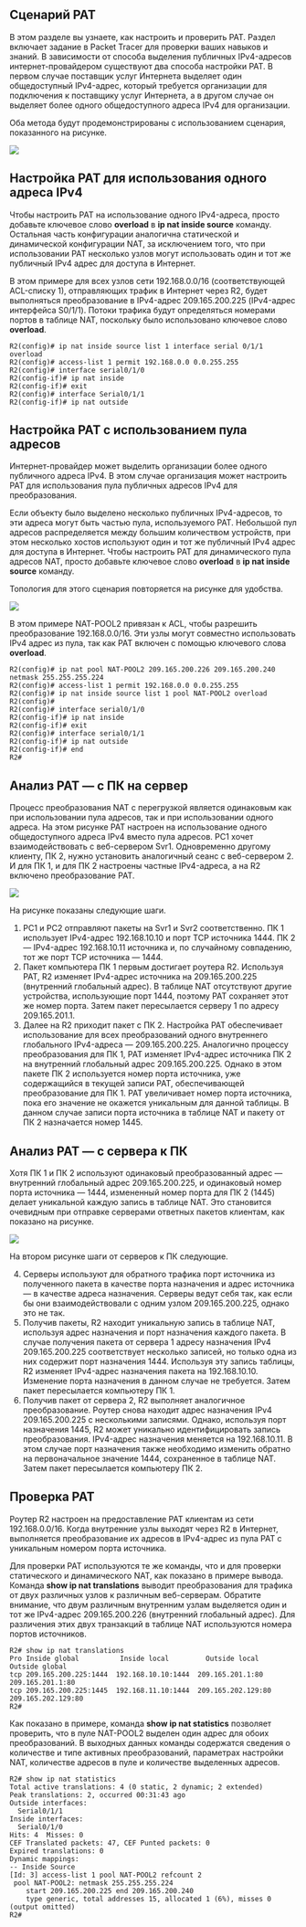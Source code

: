 <!-- 6.6.1 -->
## Сценарий  PAT

В этом разделе вы узнаете, как настроить и проверить PAT. Раздел включает задание в Packet Tracer для проверки ваших навыков и знаний. В зависимости от способа выделения публичных IPv4-адресов интернет-провайдером существуют два способа настройки PAT. В первом случае поставщик услуг Интернета выделяет один общедоступный IPv4-адрес, который требуется организации для подключения к поставщику услуг Интернета, а в другом случае он выделяет более одного общедоступного адреса IPv4 для организации.

Оба метода будут продемонстрированы с использованием сценария, показанного на рисунке.

![](./assets/6.6.1.svg)
<!-- /courses/ensa-dl/ae8e8c86-34fd-11eb-ba19-f1886492e0e4/aeb54e64-34fd-11eb-ba19-f1886492e0e4/assets/c63dd192-1c46-11ea-af56-e368b99e9723.svg -->

<!--
На рисунке изображен процесс преобразования адресов порта. Внутренняя сеть из двух ПК с PC1 по адресу 192.168.10.10 и PC2 по адресу 192.168.11.10, подключенных к R1 на последовательном подключении S0/1/0 к R2. На внешнем подключении к Интернету R2 у вас есть два сервера Svr1 по адресу 209.165.201.1 и Srvr2 по адресу 209.165.202.129. Существует таблица NAT с четырьмя столбцами: внутренний локальный адрес, внутренний глобальный адрес, вешний локальный адрес и внешний глобальный адрес. PC1 имеет внутренний локальный IP-адрес 192.168.10. 10:1444 сопоставлен с внутренним глобальным адресом 209.165.200. 225:1444. Внешний локальный IP-адрес — это адрес назначения 209.165.201. 1:80, сопоставленный с 209.165.201. 1:80. PC2 имеет внутренний локальный IP-адрес 192.168.11. 10:1444 сопоставлен с внутренним глобальным IP-адресом 209.165.200. 226:1445. Адрес назначения PC2s — внешний глобальный IP-адрес 209.165.202. 129:80 сопоставлен с внешним глобальным IP-адресом 209.165.202. 129:80
-->

<!-- 6.6.2 -->
## Настройка PAT для использования одного адреса IPv4

Чтобы настроить PAT на использование одного IPv4-адреса, просто добавьте ключевое слово **overload** в **ip nat inside source** команду. Остальная часть конфигурации аналогична статической и динамической конфигурации NAT, за исключением того, что при использовании PAT несколько узлов могут использовать один и тот же публичный IPv4 адрес для доступа в Интернет.

В этом примере для всех узлов сети 192.168.0.0/16 (соответствующей ACL-списку 1), отправляющих трафик в Интернет через R2, будет выполняться преобразование в IPv4-адрес 209.165.200.225 (IPv4-адрес интерфейса S0/1/1). Потоки трафика будут определяться номерами портов в таблице NAT, поскольку было использовано ключевое слово **overload**.

```
R2(config)# ip nat inside source list 1 interface serial 0/1/1 overload
R2(config)# access-list 1 permit 192.168.0.0 0.0.255.255
R2(config)# interface serial0/1/0
R2(config-if)# ip nat inside
R2(config-if)# exit
R2(config)# interface Serial0/1/1
R2(config-if)# ip nat outside
```

<!-- 6.6.3 -->
## Настройка PAT с использованием пула адресов

Интернет-провайдер может выделить организации более одного публичного адреса IPv4. В этом случае организация может настроить PAT для использования пула публичных адресов IPv4 для преобразования.

Если объекту было выделено несколько публичных IPv4-адресов, то эти адреса могут быть частью пула, используемого PAT. Небольшой пул адресов распределяется между большим количеством устройств, при этом несколько хостов используют один и тот же публичный IPv4 адрес для доступа в Интернет. Чтобы настроить PAT для динамического пула адресов NAT, просто добавьте ключевое слово **overload** в **ip nat inside source** команду.

Топология для этого сценария повторяется на рисунке для удобства.

![](./assets/6.6.3.svg)
<!-- /courses/ensa-dl/ae8e8c86-34fd-11eb-ba19-f1886492e0e4/aeb54e64-34fd-11eb-ba19-f1886492e0e4/assets/c63ebbf2-1c46-11ea-af56-e368b99e9723.svg -->

<!--
На рисунке изображен процесс преобразования адресов порта. Внутренняя сеть из двух ПК с PC1 по адресу 192.168.10.10 и PC2 по адресу 192.168.11.10, подключенных к роутеру R1 на последовательном подключении S0/1/0 к R2. На внешнем подключении к Интернету R2 у вас есть два сервера Svr1 по адресу 209.165.201.1 и Srvr2 по адресу 209.165.202.129. Существует таблица NAT с четырьмя столбцами: внутренний локальный адрес, внутренний глобальный адрес, внешний локальный адрес и внешний глобальный адрес. PC1 имеет внутренний локальный IP-адрес 192.168.10. 10:1444 сопоставлен с внутренним глобальным адресом 209.165.200. 225:1444. Внешний локальный IP-адрес — это адрес назначения 209.165.201. 1:80, сопоставленный с 209.165.201. 1:80. PC2 имеет внутренний локальный IP-адрес 192.168.11. 10:1444 сопоставлен с внутренним глобальным IP-адресом 209.165.200. 226:1445. Адрес назначения PC2s — внешний глобальный IP-адрес 209.165.202. 129:80 сопоставлен с внешним глобальным IP-адресом 209.165.202. 129:80
-->

В этом примере NAT-POOL2 привязан к ACL, чтобы разрешить преобразование 192.168.0.0/16. Эти узлы могут совместно использовать IPv4 адрес из пула, так как PAT включен с помощью ключевого слова **overload**.

```
R2(config)# ip nat pool NAT-POOL2 209.165.200.226 209.165.200.240 netmask 255.255.255.224
R2(config)# access-list 1 permit 192.168.0.0 0.0.255.255
R2(config)# ip nat inside source list 1 pool NAT-POOL2 overload
R2(config)# 
R2(config)# interface serial0/1/0
R2(config-if)# ip nat inside
R2(config-if)# exit
R2(config)# interface serial0/1/1
R2(config-if)# ip nat outside
R2(config-if)# end
R2#
```

<!-- 6.6.4 -->
## Анализ PAT — c ПК на сервер

Процесс преобразования NAT с перегрузкой является одинаковым как при использовании пула адресов, так и при использовании одного адреса. На этом рисунке PAT настроен на использование одного общедоступного адреса IPv4 вместо пула адресов. PC1 хочет взаимодействовать с веб-сервером Svr1. Одновременно другому клиенту, ПК 2, нужно установить аналогичный сеанс с веб-сервером 2. И для ПК 1, и для ПК 2 настроены частные IPv4-адреса, а на R2 включено преобразование PAT.

![](./assets/6.6.4.svg)
<!-- /courses/ensa-dl/ae8e8c86-34fd-11eb-ba19-f1886492e0e4/aeb54e64-34fd-11eb-ba19-f1886492e0e4/assets/c63fa652-1c46-11ea-af56-e368b99e9723.svg -->

На рисунке показаны следующие шаги.

1.  PC1 и PC2 отправляют пакеты на Svr1 и Svr2 соответственно. ПК 1 использует IPv4-адрес 192.168.10.10 и порт TCP источника 1444. ПК 2  — IPv4-адрес 192.168.10.11 источника и, по случайному совпадению, тот же порт TCP источника — 1444.
2.  Пакет компьютера ПК 1 первым достигает роутера R2. Используя PAT, R2 изменяет IPv4-адрес источника на 209.165.200.225 (внутренний глобальный адрес). В таблице NAT отсутствуют другие устройства, использующие порт 1444, поэтому PAT сохраняет этот же номер порта. Затем пакет пересылается серверу 1 по адресу 209.165.201.1.
3.  Далее на R2 приходит пакет с ПК 2. Настройка PAT обеспечивает использование для всех преобразований одного внутреннего глобального IPv4-адреса — 209.165.200.225. Аналогично процессу преобразования для ПК 1, PAT изменяет IPv4-адрес источника ПК 2 на внутренний глобальный адрес 209.165.200.225. Однако в этом пакете ПК 2 используется номер порта источника, уже содержащийся в текущей записи PAT, обеспечивающей преобразование для ПК 1. PAT увеличивает номер порта источника, пока его значение не окажется уникальным для данной таблицы. В данном случае записи порта источника в таблице NAT и пакету от ПК 2 назначается номер 1445.

<!--
На рисунке изображен анализ PAT от ПК к серверу. Внутренняя сеть из двух ПК с PC1 по адресу 192.168.10.10 и PC2 по адресу 192.168.11.10, подключенных к R1 на последовательном подключении S0/1/0 к R2. На внешнем подключении к Интернету R2 у вас есть два сервера Svr1 по адресу 209.165.201.1 и Srvr2 по адресу 209.165.202.129. Существует таблица NAT с четырьмя столбцами: внутренний локальный адрес, внутренний глобальный адрес, внешний локальный адрес и внешний глобальный адрес. PC1 имеет внутренний локальный IP-адрес 192.168.10. 10:1444 сопоставлен с внутренним глобальным адресом 209.165.200. 225:1444. Внешний локальный IP-адрес — это адрес назначения 209.165.201. 1:80, сопоставленный с 209.165.201. 1:80. PC2 имеет внутренний локальный IP-адрес 192.168.11. 10:1444 сопоставлен с внутренним глобальным IP-адресом 209.165.200. 226:1445. Адрес назначения PC2s — внешний глобальный IP-адрес 209.165.202. 129:80 сопоставлен с внешним глобальным IP-адресом 209.165.202. 129:80.
-->

<!-- 6.6.5 -->
## Анализ PAT — с сервера к ПК

Хотя ПК 1 и ПК 2 используют одинаковый преобразованный адрес — внутренний глобальный адрес 209.165.200.225, и одинаковый номер порта источника — 1444, измененный номер порта для ПК 2 (1445) делает уникальной каждую запись в таблице NAT. Это становится очевидным при отправке серверами ответных пакетов клиентам, как показано на рисунке.

![](./assets/6.6.5.svg)
<!-- /courses/ensa-dl/ae8e8c86-34fd-11eb-ba19-f1886492e0e4/aeb54e64-34fd-11eb-ba19-f1886492e0e4/assets/c64090b0-1c46-11ea-af56-e368b99e9723.svg -->

На втором рисунке шаги от серверов к ПК следующие.

4.  Серверы используют для обратного трафика порт источника из полученного пакета в качестве порта назначения и адрес источника — в качестве адреса назначения. Серверы ведут себя так, как если бы они взаимодействовали с одним узлом 209.165.200.225, однако это не так.
5.  Получив пакеты, R2 находит уникальную запись в таблице NAT, используя адрес назначения и порт назначения каждого пакета. В случае получения пакета от сервера 1 адресу назначения IPv4 209.165.200.225 соответствует несколько записей, но только одна из них содержит порт назначения 1444. Используя эту запись таблицы, R2 изменяет IPv4-адрес назначения пакета на 192.168.10.10. Изменение порта назначения в данном случае не требуется. Затем пакет пересылается компьютеру ПК 1.
6.  Получив пакет от сервера 2, R2 выполняет аналогичное преобразование. Роутер снова находит адрес назначения IPv4 209.165.200.225 с несколькими записями. Однако, используя порт назначения 1445, R2 может уникально идентифицировать запись преобразования. IPv4-адрес назначения меняется на 192.168.10.11. В этом случае порт назначения также необходимо изменить обратно на первоначальное значение 1444, сохраненное в таблице NAT. Затем пакет пересылается компьютеру ПК 2.

<!--
На рисунке изображен анализ PAT от сервера к ПК. Внутренняя сеть из двух ПК с PC1 по адресу 192.168.10.10 и PC2 по адресу 192.168.11.10, подключенных к R1 на последовательном подключении S0/1/0 к R2. На внешнем подключении к Интернету R2 у вас есть два сервера Svr1 по адресу 209.165.201.1 и Srvr2 по адресу 209.165.202.129. Существует таблица NAT с четырьмя столбцами: внутренний локальный адрес, внутренний глобальный адрес, вВнешний локальный адрес и внешний глобальный адрес. PC1 имеет внутренний локальный IP-адрес 192.168.10. 10:1444 сопоставлен с внутренним глобальным адресом 209.165.200. 225:1444. Внешний локальный IP-адрес — это адрес назначения 209.165.201. 1:80, сопоставленный с 209.165.201. 1:80. PC2 имеет внутренний локальный IP-адрес 192.168.11. 10:1444 сопоставлен с внутренним глобальным IP-адресом 209.165.200. 226:1445. Адрес назначения PC2s — внешний глобальный IP-адрес 209.165.202. 129:80 сопоставлен с внешним глобальным IP-адресом 209.165.202. 129:80
-->

<!-- 6.6.6 -->
## Проверка PAT

Роутер R2 настроен на предоставление PAT клиентам из сети 192.168.0.0/16. Когда внутренние узлы выходят через R2 в Интернет, выполняется преобразование их адресов в IPv4-адрес из пула PAT с уникальным номером порта источника.

Для проверки PAT используются те же команды, что и для проверки статического и динамического NAT, как показано в примере вывода. Команда **show ip nat translations** выводит преобразования для трафика от двух различных узлов к различным веб-серверам. Обратите внимание, что двум различным внутренним узлам выделяется один и тот же IPv4-адрес 209.165.200.226 (внутренний глобальный адрес). Для различения этих двух транзакций в таблице NAT используются номера портов источников.

```
R2# show ip nat translations
Pro Inside global          Inside local         Outside local      Outside global
tcp 209.165.200.225:1444  192.168.10.10:1444  209.165.201.1:80   209.165.201.1:80
tcp 209.165.200.225:1445  192.168.11.10:1444  209.165.202.129:80 209.165.202.129:80
R2#
```

Как показано в примере, команда **show ip nat statistics** позволяет проверить, что в пуле NAT-POOL2 выделен один адрес для обоих преобразований. В выходных данных команды содержатся сведения о количестве и типе активных преобразований, параметрах настройки NAT, количестве адресов в пуле и количестве выделенных адресов.

```
R2# show ip nat statistics 
Total active translations: 4 (0 static, 2 dynamic; 2 extended)
Peak translations: 2, occurred 00:31:43 ago
Outside interfaces:
  Serial0/1/1
Inside interfaces: 
  Serial0/1/0
Hits: 4  Misses: 0
CEF Translated packets: 47, CEF Punted packets: 0
Expired translations: 0
Dynamic mappings:
-- Inside Source
[Id: 3] access-list 1 pool NAT-POOL2 refcount 2
 pool NAT-POOL2: netmask 255.255.255.224
	start 209.165.200.225 end 209.165.200.240
	type generic, total addresses 15, allocated 1 (6%), misses 0
(output omitted)
R2#
```

